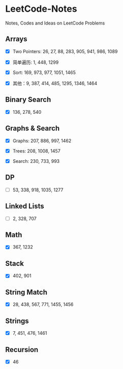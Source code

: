 # LeetCode-Notes

Notes, Codes and Ideas on LeetCode Problems

## Arrays 

- [x] Two Pointers: 26, 27, 88, 283, 905, 941, 986, 1089

- [x] 简单遍历: 1, 448, 1299

- [x] Sort: 169, 973, 977, 1051, 1465

- [x] 其他：9, 387, 414, 485, 1295, 1346, 1464

## Binary Search
- [x] 136, 278, 540

## Graphs & Search
- [x] Graphs: 207, 886, 997, 1462

- [x] Trees: 208, 1008, 1457

- [x] Search: 230, 733, 993

## DP
- [ ] 53, 338, 918, 1035, 1277

## Linked Lists
- [ ] 2, 328, 707

## Math
- [x] 367, 1232

## Stack
- [x] 402, 901

## String Match
- [x] 28, 438, 567, 771, 1455, 1456

## Strings 
- [x] 7, 451, 476, 1461

## Recursion
- [x] 46
